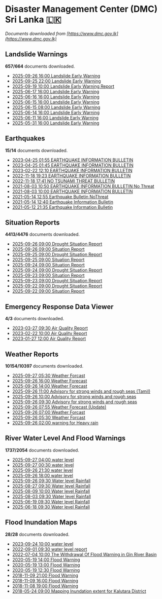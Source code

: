# Disaster Management Center (DMC) Sri Lanka :sri_lanka:

*Documents downloaded from [https://www.dmc.gov.lk](https://www.dmc.gov.lk)*

## Landslide Warnings

**657/664** documents downloaded.

* [2025-09-26 16:00 Landslide Early Warning](data/landslide-warnings/20250926.1600.landslide-early-warning.pdf)
* [2025-09-25 22:00 Landslide Early Warning](data/landslide-warnings/20250925.2200.landslide-early-warning.pdf)
* [2025-09-19 10:00 Landslide Early Warning Report](data/landslide-warnings/20250919.1000.landslide-early-warning-report.pdf)
* [2025-06-17 16:00 Landslide Early Warning](data/landslide-warnings/20250617.1600.landslide-early-warning.pdf)
* [2025-06-16 16:00 Landslide Early Warning](data/landslide-warnings/20250616.1600.landslide-early-warning.pdf)
* [2025-06-15 16:00 Landslide Early Warning](data/landslide-warnings/20250615.1600.landslide-early-warning.pdf)
* [2025-06-15 08:00 Landslide Early Warning](data/landslide-warnings/20250615.0800.landslide-early-warning.pdf)
* [2025-06-14 16:00 Landslide Early Warning](data/landslide-warnings/20250614.1600.landslide-early-warning.pdf)
* [2025-06-11 16:00 Landslide Early Warning](data/landslide-warnings/20250611.1600.landslide-early-warning.pdf)
* [2025-05-31 16:00 Landslide Early Warning](data/landslide-warnings/20250531.1600.landslide-early-warning.pdf)

## Earthquakes

**15/14** documents downloaded.

* [2023-04-25 01:55 EARTHQUAKE INFORMATION BULLETIN](data/earthquakes/20230425.0155.earthquake-information-bulletin.pdf)
* [2023-04-25 01:45 EARTHQUAKE INFORMATION BULLETIN](data/earthquakes/20230425.0145.earthquake-information-bulletin.pdf)
* [2023-02-22 12:10 EARTHQUAKE INFORMATION BULLETIN](data/earthquakes/20230222.1210.earthquake-information-bulletin.pdf)
* [2022-11-18 19:23 EARTHQUAKE INFORMATION BULLETIN](data/earthquakes/20221118.1923.earthquake-information-bulletin.pdf)
* [2022-11-18 17:41 NO TSUNAMI THREAT BULLETIN](data/earthquakes/20221118.1741.no-tsunami-threat-bulletin.pdf)
* [2021-08-03 10:50 EARTHQUAKE INFORMATION BULLETIN No Threat](data/earthquakes/20210803.1050.earthquake-information-bulletin-no-threat.pdf)
* [2021-08-03 10:00 EARTHQUAKE INFORMATION BULLETIN](data/earthquakes/20210803.1000.earthquake-information-bulletin.pdf)
* [2021-05-14 12:55 Earthquake Bulletin NoThreat](data/earthquakes/20210514.1255.earthquake-bulletin-nothreat.pdf)
* [2021-05-14 12:40 Earthquake Information Bulletin](data/earthquakes/20210514.1240.earthquake-information-bulletin.pdf)
* [2021-05-12 21:35 Earthquake Information Bulletin](data/earthquakes/20210512.2135.earthquake-information-bulletin.pdf)

## Situation Reports

**4413/4476** documents downloaded.

* [2025-09-26 09:00 Drought Situation Report](data/situation-reports/20250926.0900.drought-situation-report.pdf)
* [2025-09-26 09:00 Situation Report](data/situation-reports/20250926.0900.situation-report.pdf)
* [2025-09-25 09:00 Drought Situation Report](data/situation-reports/20250925.0900.drought-situation-report.pdf)
* [2025-09-25 09:00 Situation Report](data/situation-reports/20250925.0900.situation-report.pdf)
* [2025-09-24 09:00 Situation Report](data/situation-reports/20250924.0900.situation-report.pdf)
* [2025-09-24 09:00 Drought Situation Report](data/situation-reports/20250924.0900.drought-situation-report.pdf)
* [2025-09-23 09:00 Situation Report](data/situation-reports/20250923.0900.situation-report.pdf)
* [2025-09-23 09:00 Drought Situation Report](data/situation-reports/20250923.0900.drought-situation-report.pdf)
* [2025-09-22 09:00 Drought Situation Report](data/situation-reports/20250922.0900.drought-situation-report.pdf)
* [2025-09-22 09:00 Situation Report](data/situation-reports/20250922.0900.situation-report.pdf)

## Emergency Response Data Viewer

**4/3** documents downloaded.

* [2023-03-27 09:30 Air Quality Report](data/emergency-response-data-viewer/20230327.0930.air-quality-report.pdf)
* [2023-02-22 10:00 Air Quality Report](data/emergency-response-data-viewer/20230222.1000.air-quality-report.pdf)
* [2023-01-27 12:00 Air Quality Report](data/emergency-response-data-viewer/20230127.1200.air-quality-report.pdf)

## Weather Reports

**10154/10397** documents downloaded.

* [2025-09-27 05:30 Weather Forcast](data/weather-reports/20250927.0530.weather-forcast.pdf)
* [2025-09-26 16:00 Weather Forecast](data/weather-reports/20250926.1600.weather-forecast.pdf)
* [2025-09-26 14:00 Weather Forecast](data/weather-reports/20250926.1400.weather-forecast.pdf)
* [2025-09-26 11:00 Advisory for strong winds and rough seas (Tamil)](data/weather-reports/20250926.1100.advisory-for-strong-winds-and-rough-seas-tamil.pdf)
* [2025-09-26 10:00 Advisory for strong winds and rough seas](data/weather-reports/20250926.1000.advisory-for-strong-winds-and-rough-seas.pdf)
* [2025-09-26 09:30 Advisory for strong winds and rough seas](data/weather-reports/20250926.0930.advisory-for-strong-winds-and-rough-seas.pdf)
* [2025-09-26 07:55 Weather Forecast (Update)](data/weather-reports/20250926.0755.weather-forecast-update.pdf)
* [2025-09-26 07:00 Weather Forcast](data/weather-reports/20250926.0700.weather-forcast.pdf)
* [2025-09-26 05:30 Weather Forcast](data/weather-reports/20250926.0530.weather-forcast.pdf)
* [2025-09-26 02:00 warning for Heavy rain](data/weather-reports/20250926.0200.warning-for-heavy-rain.pdf)

## River Water Level And Flood Warnings

**1737/2054** documents downloaded.

* [2025-09-27 04:00 water level](data/river-water-level-and-flood-warnings/20250927.0400.water-level.pdf)
* [2025-09-27 00:30 water level](data/river-water-level-and-flood-warnings/20250927.0030.water-level.pdf)
* [2025-09-26 21:30 water level](data/river-water-level-and-flood-warnings/20250926.2130.water-level.pdf)
* [2025-09-26 18:00 water level](data/river-water-level-and-flood-warnings/20250926.1800.water-level.pdf)
* [2025-09-26 09:30 Water level  Rainfall](data/river-water-level-and-flood-warnings/20250926.0930.water-level-rainfall.pdf)
* [2025-08-27 09:30 Water level  Rainfall](data/river-water-level-and-flood-warnings/20250827.0930.water-level-rainfall.pdf)
* [2025-08-09 10:00 Water level  Rainfall](data/river-water-level-and-flood-warnings/20250809.1000.water-level-rainfall.pdf)
* [2025-08-03 09:30 Water level  Rainfall](data/river-water-level-and-flood-warnings/20250803.0930.water-level-rainfall.pdf)
* [2025-06-19 09:30 Water level  Rainfall](data/river-water-level-and-flood-warnings/20250619.0930.water-level-rainfall.pdf)
* [2025-06-18 09:30 Water level  Rainfall](data/river-water-level-and-flood-warnings/20250618.0930.water-level-rainfall.jpg)

## Flood Inundation Maps

**28/28** documents downloaded.

* [2023-09-24 10:00 water level](data/flood-inundation-maps/20230924.1000.water-level.pdf)
* [2022-09-01 09:30 water level report](data/flood-inundation-maps/20220901.0930.water-level-report.pdf)
* [2022-07-04 10:00 The Withdrawal Of Flood Warning in Gin River Basin](data/flood-inundation-maps/20220704.1000.the-withdrawal-of-flood-warning-in-gin-river-basin.pdf)
* [2020-05-19 14:00 Flood Warning](data/flood-inundation-maps/20200519.1400.flood-warning.pdf)
* [2020-05-19 13:00 Flood Warning](data/flood-inundation-maps/20200519.1300.flood-warning.pdf)
* [2020-05-19 12:30 Flood Warning](data/flood-inundation-maps/20200519.1230.flood-warning.pdf)
* [2018-11-09 21:00 Flood Warning](data/flood-inundation-maps/20181109.2100.flood-warning.PDF)
* [2018-11-09 16:00 Flood Warning](data/flood-inundation-maps/20181109.1600.flood-warning.PDF)
* [2018-11-08 19:00 Flood Warning](data/flood-inundation-maps/20181108.1900.flood-warning.PDF)
* [2018-05-24 09:00 Mapping Inundation extent for Kalutara District](data/flood-inundation-maps/20180524.0900.mapping-inundation-extent-for-kalutara-district.pdf)
